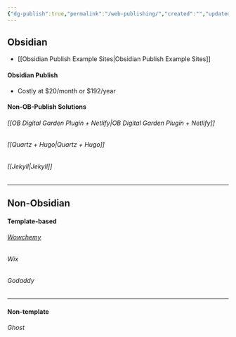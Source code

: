 ```yaml
---
{"dg-publish":true,"permalink":"/web-publishing/","created":"","updated":""}
---
```


## Obsidian
- [[Obsidian Publish Example Sites\|Obsidian Publish Example Sites]]

#### Obsidian Publish
- Costly at $20/month or $192/year

#### Non-OB-Publish Solutions

###### [[OB Digital Garden Plugin + Netlify\|OB Digital Garden Plugin + Netlify]]

###### [[Quartz + Hugo\|Quartz + Hugo]]

###### [[Jekyll\|Jekyll]]

---
## Non-Obsidian

#### Template-based

###### [Wowchemy](https://wowchemy.com/)

###### Wix

###### Godaddy

---
#### Non-template

###### Ghost




